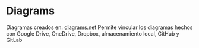 # Diagrams
Diagramas creados en: [diagrams.net](https://app.diagrams.net/)
Permite vincular los diagramas hechos con Google Drive, OneDrive, Dropbox, almacenamiento local, GitHub y GitLab
